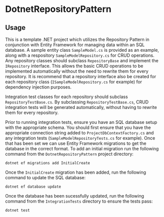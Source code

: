 DotnetRepositoryPattern
=============

Usage
-----

This is a template .NET project which utilizes the Repository Pattern in conjunction with Entity Framework 
for managing data within an SQL database. A sample entity class `SampleModel.cs` is provided as
an example, along with a respository `SampleModelRepository.cs` for CRUD operations.
Any repository classes should subclass `RepositoryBase` and implement the `IRepository` interface.
This allows the basic CRUD operations to be implemented automatically without the need to
rewrite them for every repository. It is recommend that a repository interface also be created for each repository class (`ISampleModelRepository.cs` for example)
for dependency injection purposes.

Integration test classes for each repository should subclass `RepositoryTestBase.cs`. By subclassing
`RepositoryTestBase.cs`, CRUD integration tests will be generated automatically, without having
to rewrite them for every repository.

Prior to running integration tests, ensure you have an SQL database setup with the appropriate
schema. You should first ensure that you have the appropriate connection string added to
`ProjectDbContextFactory.cs` and any integration tests (`SampleModelRepositoryTests.cs` for example).
Once that has been set we can use Entity Framework migrations to get the database
in the correct format. To add an initial migration
run the following command from the `DotnetRepositoryPattern` project directory:

```
dotnet ef migrations add InitialCreate
```

Once the `InitialCreate` migration has been added, run the following command to update
the SQL database:

```
dotnet ef database update
```

Once the database has been sucessfully updated, run the following command from the `IntegrationTests`
directory to ensure the tests pass:

```
dotnet test
```

